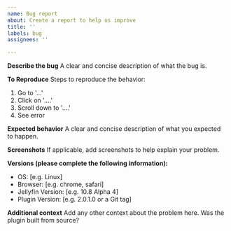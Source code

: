 ```yaml
---
name: Bug report
about: Create a report to help us improve
title: ''
labels: bug
assignees: ''

---
```


**Describe the bug**
A clear and concise description of what the bug is.

**To Reproduce**
Steps to reproduce the behavior:
1. Go to '...'
2. Click on '....'
3. Scroll down to '....'
4. See error

**Expected behavior**
A clear and concise description of what you expected to happen.

**Screenshots**
If applicable, add screenshots to help explain your problem.

**Versions (please complete the following information):**
 - OS: [e.g. Linux]
 - Browser: [e.g. chrome, safari]
 - Jellyfin Version: [e.g. 10.8 Alpha 4]
 - Plugin Version: [e.g. 2.0.1.0 or a Git tag]

**Additional context**
Add any other context about the problem here. Was the plugin built from source?
